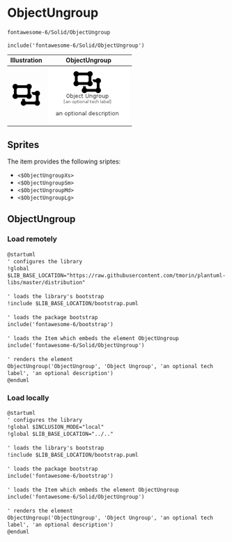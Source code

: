 # ObjectUngroup


```text
fontawesome-6/Solid/ObjectUngroup
```

```text
include('fontawesome-6/Solid/ObjectUngroup')
```



| Illustration | ObjectUngroup |
| :---: | :---: |
| ![illustration for Illustration](../../fontawesome-6/Solid/ObjectUngroup.png) | ![illustration for ObjectUngroup](../../fontawesome-6/Solid/ObjectUngroup.Local.png) |



## Sprites
The item provides the following sriptes:

- `<$ObjectUngroupXs>`
- `<$ObjectUngroupSm>`
- `<$ObjectUngroupMd>`
- `<$ObjectUngroupLg>`





## ObjectUngroup

### Load remotely
```plantuml
@startuml
' configures the library
!global $LIB_BASE_LOCATION="https://raw.githubusercontent.com/tmorin/plantuml-libs/master/distribution"

' loads the library's bootstrap
!include $LIB_BASE_LOCATION/bootstrap.puml

' loads the package bootstrap
include('fontawesome-6/bootstrap')

' loads the Item which embeds the element ObjectUngroup
include('fontawesome-6/Solid/ObjectUngroup')

' renders the element
ObjectUngroup('ObjectUngroup', 'Object Ungroup', 'an optional tech label', 'an optional description')
@enduml
```

### Load locally
```plantuml
@startuml
' configures the library
!global $INCLUSION_MODE="local"
!global $LIB_BASE_LOCATION="../.."

' loads the library's bootstrap
!include $LIB_BASE_LOCATION/bootstrap.puml

' loads the package bootstrap
include('fontawesome-6/bootstrap')

' loads the Item which embeds the element ObjectUngroup
include('fontawesome-6/Solid/ObjectUngroup')

' renders the element
ObjectUngroup('ObjectUngroup', 'Object Ungroup', 'an optional tech label', 'an optional description')
@enduml
```

